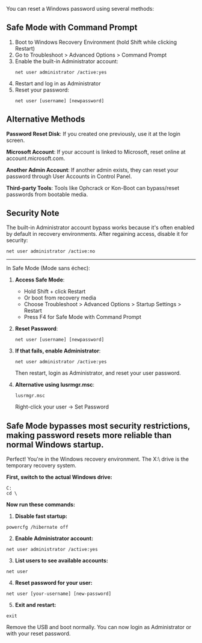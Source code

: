 You can reset a Windows password using several methods:

## Safe Mode with Command Prompt

1. Boot to Windows Recovery Environment (hold Shift while clicking Restart)
2. Go to Troubleshoot > Advanced Options > Command Prompt
3. Enable the built-in Administrator account:
   ```
   net user administrator /active:yes
   ```
4. Restart and log in as Administrator
5. Reset your password:
   ```
   net user [username] [newpassword]
   ```

## Alternative Methods

**Password Reset Disk**: If you created one previously, use it at the login screen.

**Microsoft Account**: If your account is linked to Microsoft, reset online at account.microsoft.com.

**Another Admin Account**: If another admin exists, they can reset your password through User Accounts in Control Panel.

**Third-party Tools**: Tools like Ophcrack or Kon-Boot can bypass/reset passwords from bootable media.

## Security Note

The built-in Administrator account bypass works because it's often enabled by default in recovery environments. After regaining access, disable it for security:

```
net user administrator /active:no
```

---

In Safe Mode (Mode sans échec):

1. **Access Safe Mode**:

   - Hold Shift + click Restart
   - Or boot from recovery media
   - Choose Troubleshoot > Advanced Options > Startup Settings > Restart
   - Press F4 for Safe Mode with Command Prompt

2. **Reset Password**:

   ```
   net user [username] [newpassword]
   ```

3. **If that fails, enable Administrator**:

   ```
   net user administrator /active:yes
   ```

   Then restart, login as Administrator, and reset your user password.

4. **Alternative using lusrmgr.msc**:
   ```
   lusrmgr.msc
   ```
   Right-click your user → Set Password

## Safe Mode bypasses most security restrictions, making password resets more reliable than normal Windows startup.

Perfect! You're in the Windows recovery environment. The X:\ drive is the temporary recovery system.

**First, switch to the actual Windows drive:**

```
C:
cd \
```

**Now run these commands:**

1. **Disable fast startup:**

```
powercfg /hibernate off
```

2. **Enable Administrator account:**

```
net user administrator /active:yes
```

3. **List users to see available accounts:**

```
net user
```

4. **Reset password for your user:**

```
net user [your-username] [new-password]
```

5. **Exit and restart:**

```
exit
```

Remove the USB and boot normally. You can now login as Administrator or with your reset password.
